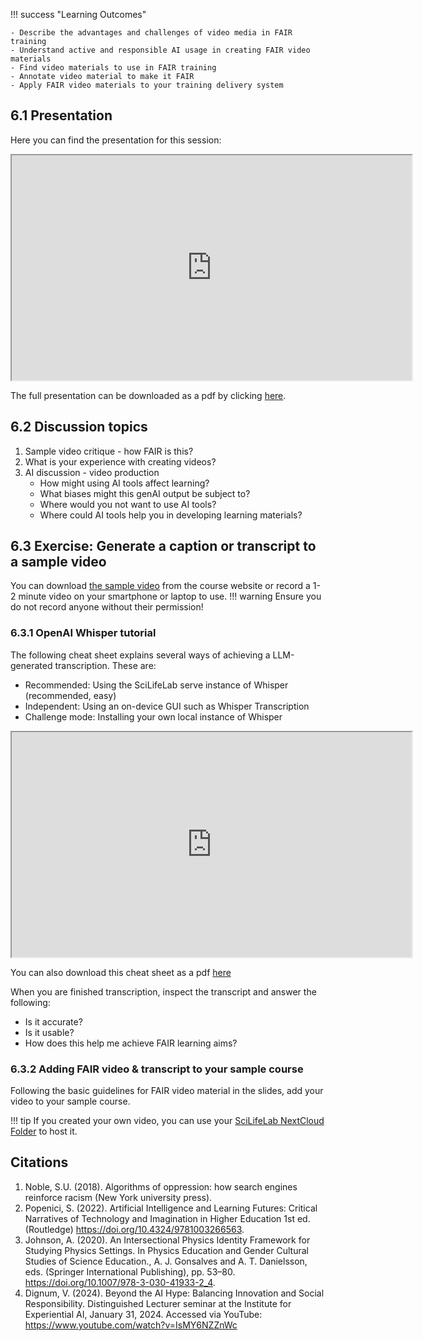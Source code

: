 !!! success "Learning Outcomes"

    - Describe the advantages and challenges of video media in FAIR training
    - Understand active and responsible AI usage in creating FAIR video materials
    - Find video materials to use in FAIR training
    - Annotate video material to make it FAIR
    - Apply FAIR video materials to your training delivery system


## 6.1 Presentation
Here you can find the presentation for this session:

<iframe src="https://docs.google.com/presentation/d/1vKoL-0AzID9tPM3HwcnvclJPJOnygMJS/preview" width="640" height="360" allow="autoplay"></iframe>


The full presentation can be downloaded as a pdf by clicking [here](https://docs.google.com/presentation/d/1vKoL-0AzID9tPM3HwcnvclJPJOnygMJS/export?format=pdf).


## 6.2 Discussion topics
1. Sample video critique - how FAIR is this?
2. What is your experience with creating videos?
3. AI discussion - video production
    - How might using AI tools affect learning?
    - What biases might this genAI output be subject to?
    - Where would you not want to use AI tools?
    - Where could AI tools help you in developing learning materials? 


## 6.3 Exercise: Generate a caption or transcript to a sample video

You can download [the sample video](https://drive.google.com/file/d/1TdwvG0R5_UGFCE9jAOZXjloCoVk1dfoz/view?usp=sharing) from the course website or record a 1-2 minute video on your smartphone or laptop to use.
!!! warning
    Ensure you do not record anyone without their permission!

### 6.3.1 OpenAI Whisper tutorial

The following cheat sheet explains several ways of achieving a LLM-generated transcription. These are: 

- Recommended: Using the SciLifeLab serve instance of Whisper (recommended, easy)
- Independent: Using an on-device GUI such as Whisper Transcription
- Challenge mode: Installing your own local instance of Whisper

<iframe src="https://docs.google.com/presentation/d/1OjEQHg0TWgYtGGp5-zHduaTLLki6MXZ9/preview" width="640" height="360" allow="autoplay"></iframe>

You can also download this cheat sheet as a pdf [here](https://drive.google.com/file/d/1hahGc_k3WVtqRRnlwkmGq-hKJe-5or4v/view?usp=share_link)

When you are finished transcription, inspect the transcript and answer the following:

- Is it accurate? 
- Is it usable?
- How does this help me achieve FAIR learning aims?

### 6.3.2 Adding FAIR video & transcript to your sample course

Following the basic guidelines for FAIR video material in the slides, add your video to your sample course.

!!! tip
    If you created your own video, you can use your [SciLifeLab NextCloud Folder](https://nextcloud.dc.scilifelab.se/login) to host it.


## Citations
1.	Noble, S.U. (2018). Algorithms of oppression: how search engines reinforce racism (New York university press).
2.	Popenici, S. (2022). Artificial Intelligence and Learning Futures: Critical Narratives of Technology and Imagination in Higher Education 1st ed. (Routledge) https://doi.org/10.4324/9781003266563.
3.	Johnson, A. (2020). An Intersectional Physics Identity Framework for Studying Physics Settings. In Physics Education and Gender Cultural Studies of Science Education., A. J. Gonsalves and A. T. Danielsson, eds. (Springer International Publishing), pp. 53–80. https://doi.org/10.1007/978-3-030-41933-2_4.
4. Dignum, V. (2024). Beyond the AI Hype: Balancing Innovation and Social Responsibility. Distinguished Lecturer seminar at the Institute for Experiential AI, January 31, 2024. Accessed via YouTube: https://www.youtube.com/watch?v=IsMY6NZZnWc 